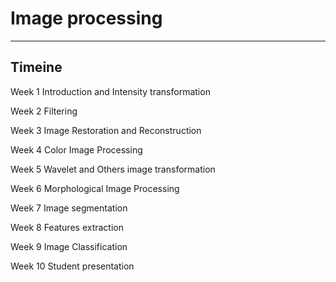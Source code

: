 # Image processing
---
## Timeine

Week 1 Introduction and Intensity transformation

Week 2 Filtering

Week 3 Image Restoration and Reconstruction

Week 4 Color Image Processing

Week 5 Wavelet and Others image transformation

Week 6 Morphological Image Processing

Week 7 Image segmentation

Week 8 Features extraction

Week 9 Image Classification

Week 10 Student presentation
